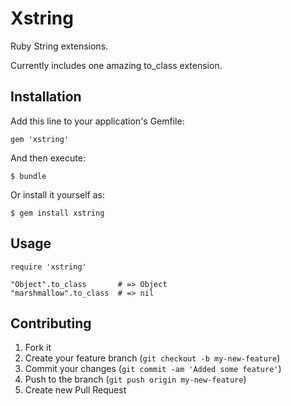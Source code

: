 # Xstring

Ruby String extensions.

Currently includes one amazing to_class extension.

## Installation

Add this line to your application's Gemfile:

    gem 'xstring'

And then execute:

    $ bundle

Or install it yourself as:

    $ gem install xstring

## Usage

    require 'xstring'

    "Object".to_class       # => Object
    "marshmallow".to_class  # => nil

## Contributing

1. Fork it
2. Create your feature branch (`git checkout -b my-new-feature`)
3. Commit your changes (`git commit -am 'Added some feature'`)
4. Push to the branch (`git push origin my-new-feature`)
5. Create new Pull Request
